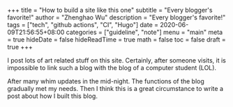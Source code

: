 +++
title = "How to build a site like this one"
subtitle = "Every blogger's favorite!"
author = "Zhenghao Wu"
description = "Every blogger's favorite!"
tags = ["tech", "github actions", "CI", "Hugo"]
date = 2020-06-09T21:56:55+08:00
categories = ["guideline", "note"]
menu = "main"
meta = true
hideDate = false
hideReadTime = true
math = false
toc = false
draft = true
+++

I post lots of art related stuff on this site. Certainly, after someone visits, it is impossible to link such a blog with the blog of a computer student (LOL).

After many whim updates in the mid-night. The functions of the blog gradually met my needs. Then I think this is a great circumstance to write a post about how I built this blog.
